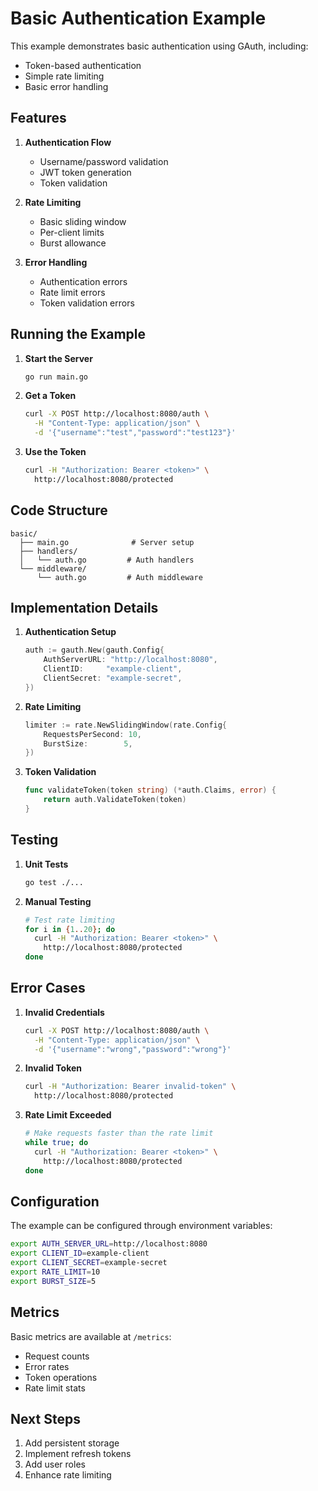 # Basic Authentication Example

This example demonstrates basic authentication using GAuth, including:
- Token-based authentication
- Simple rate limiting
- Basic error handling

## Features

1. **Authentication Flow**
   - Username/password validation
   - JWT token generation
   - Token validation

2. **Rate Limiting**
   - Basic sliding window
   - Per-client limits
   - Burst allowance

3. **Error Handling**
   - Authentication errors
   - Rate limit errors
   - Token validation errors

## Running the Example

1. **Start the Server**
   ```bash
   go run main.go
   ```

2. **Get a Token**
   ```bash
   curl -X POST http://localhost:8080/auth \
     -H "Content-Type: application/json" \
     -d '{"username":"test","password":"test123"}'
   ```

3. **Use the Token**
   ```bash
   curl -H "Authorization: Bearer <token>" \
     http://localhost:8080/protected
   ```

## Code Structure

```
basic/
  ├── main.go              # Server setup
  ├── handlers/
  │   └── auth.go         # Auth handlers
  └── middleware/
      └── auth.go         # Auth middleware
```

## Implementation Details

1. **Authentication Setup**
   ```go
   auth := gauth.New(gauth.Config{
       AuthServerURL: "http://localhost:8080",
       ClientID:     "example-client",
       ClientSecret: "example-secret",
   })
   ```

2. **Rate Limiting**
   ```go
   limiter := rate.NewSlidingWindow(rate.Config{
       RequestsPerSecond: 10,
       BurstSize:        5,
   })
   ```

3. **Token Validation**
   ```go
   func validateToken(token string) (*auth.Claims, error) {
       return auth.ValidateToken(token)
   }
   ```

## Testing

1. **Unit Tests**
   ```bash
   go test ./...
   ```

2. **Manual Testing**
   ```bash
   # Test rate limiting
   for i in {1..20}; do
     curl -H "Authorization: Bearer <token>" \
       http://localhost:8080/protected
   done
   ```

## Error Cases

1. **Invalid Credentials**
   ```bash
   curl -X POST http://localhost:8080/auth \
     -H "Content-Type: application/json" \
     -d '{"username":"wrong","password":"wrong"}'
   ```

2. **Invalid Token**
   ```bash
   curl -H "Authorization: Bearer invalid-token" \
     http://localhost:8080/protected
   ```

3. **Rate Limit Exceeded**
   ```bash
   # Make requests faster than the rate limit
   while true; do
     curl -H "Authorization: Bearer <token>" \
       http://localhost:8080/protected
   done
   ```

## Configuration

The example can be configured through environment variables:

```bash
export AUTH_SERVER_URL=http://localhost:8080
export CLIENT_ID=example-client
export CLIENT_SECRET=example-secret
export RATE_LIMIT=10
export BURST_SIZE=5
```

## Metrics

Basic metrics are available at `/metrics`:
- Request counts
- Error rates
- Token operations
- Rate limit stats

## Next Steps

1. Add persistent storage
2. Implement refresh tokens
3. Add user roles
4. Enhance rate limiting